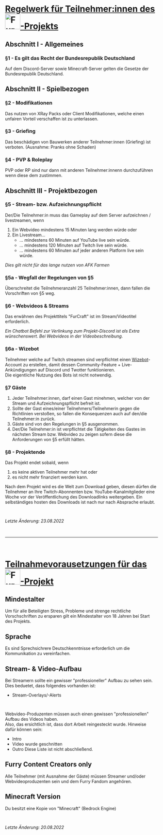 # <u>Regelwerk für Teilnehmer:innen des <a rel='me' href="https://furcraft.de" target="furcraft"><img src="https://furcraft.de/images/logo.png" alt="FurCraft" width="auto" height="50" style="margin-bottom: -20px;"></a>-Projekts</u>

## **Abschnitt I - Allgemeines**

### **§1 - Es gilt das Recht der Bundesrepublik Deutschland**
Auf dem Discord-Server sowie Minecraft-Server gelten die Gesetze der Bundesrepublik Deutschland.


## **Abschnitt II - Spielbezogen**

### **§2 - Modifikationen**
Das nutzen von XRay Packs oder Client Modifikationen, welche einen unfairen Vorteil verschaffen ist zu unterlassen.

### **§3 - Griefing**
Das beschädigen von Bauwerken anderer Teilnehmer:innen (Griefing) ist verboten. (Ausnahme: Pranks ohne Schaden)

### **§4 - PVP & Roleplay**
PVP oder RP sind nur dann mit anderen Teilnehmer:innenn durchzuführen wenn diese dem zustimmen.


## **Abschnitt III - Projektbezogen**

### **§5 - Stream- bzw. Aufzeichnungspflicht**
Der/Die Teilnehmer:in muss das Gameplay auf dem Server aufzeichnen / livestreamen, wenn

1. Ein Webvideo mindestens 15 Minuten lang werden würde oder
2. Ein Livestream...
    * ... mindestens 60 Minuten auf YouTube live sein würde.
    * ... mindestens 120 Minuten auf Twitch live sein würde.
    * ... mindestens 60 Minuten auf jeder anderen Platform live sein würde.

*Dies gilt nicht für das lange nutzen von AFK Farmen*

### **§5a - Wegfall der Regelungen von §5**
Überschreitet die Teilnehmeranzahl 25 Teilnehmer:innen, dann fallen die Vorschriften von §5 weg.

### **§6 - Webvideos & Streams**
Das erwähnen des Projekttitels "FurCraft" ist im Stream/Videotitel erforderlich.

*Ein Chatbot Befehl zur Verlinkung zum Projekt-Discord ist als Extra wünschenswert. Bei Webvideos in der Videobeschreibung.*

### **§6a - Wizebot**
Teilnehmer welche auf Twitch streamen sind verpflichtet einen [Wizebot](https://spikey.biz/wizebot)-Account zu erstellen, damit dessen Community-Feature + Live-Ankündigungen auf Discord und Twotter funktionieren.\
Die eigentliche Nutzung des Bots ist nicht notwendig.

### **§7 Gäste**
1. Jeder Teilnehmer:innen, darf einen Gast minehmen, welcher von der Stream und Aufzeichnungspflicht befreit ist.
2. Sollte der Gast eines/einer Teilnehmers/Teilnehmerin gegen die Richtlinien verstoßen, so fallen die Konsequenzen auch auf den/die Teilnehmer:in zurück.
3. Gäste sind von den Regelungen in §5 ausgenommen.
4. Der/Die Teilnehmer:in ist verpflichtet die Tätigkeiten des Gastes im nächsten Stream bzw. Webvideo zu zeigen sofern diese die Anforderungen von §5 erfüllt hätten.

### **§8 - Projektende**

Das Projekt endet sobald, wenn

1. es keine aktiven Teilnehmer mehr hat oder
2. es nicht mehr finanziert werden kann.

Nach dem Projekt wird es die Welt zum Download geben, diesen dürfen die Teilnehmer an Ihre Twitch-Abonnenten bzw. YouTube-Kanalmitglieder eine Woche vor der Veröffentlichung des Downloadlinks weitergeben. Ein selbständiges hosten des Downloads ist nach nur nach Absprache erlaubt.

<br>

*Letzte Änderung: 23.08.2022*

<br/>
<hr/>
<br/>

# <u>Teilnahmevorausetzungen für das <a rel='me' href="https://furcraft.de" target="furcraft"><img src="https://furcraft.de/images/logo.png" alt="FurCraft" width="auto" height="50" style="margin-bottom: -20px;"></a>-Projekt</u>

## Mindestalter
Um für alle Beteiligten Stress, Probleme und strenge rechtliche Vorschschriften zu ersparen gilt ein Mindestalter von 18 Jahren bei Start des Projekts.

## Sprache
Es sind Sprechsichrere Deutschkenntnisse erforderlich um die Kommunikation zu vereinfachen.

## Stream- & Video-Aufbau
Bei Streamern sollte ein gewisser "professioneller" Aufbau zu sehen sein.\
Dies beduetet, dass folgendes vorhanden ist:
- Stream-Overlays/-Alerts

<br>

Webvideo-Produzenten müssen auch einen gewissen "professionellen" Aufbau des Videos haben.\
Also, das ersichtlich ist, dass dort Arbeit reingesteckt wurde.
Hinweise dafür können sein:
- Intro
- Video wurde geschnitten
- Outro
Diese Liste ist nicht abschließend.

## Furry Content Creators only
Alle Teilnehmer (mit Ausnahme der Gäste) müssen Streamer und/oder Webvideoproduzenten sein und dem Furry Fandom angehören.

## Minecraft Version
Du besitzt eine Kopie von "Minecraft" (Bedrock Engine)

<br>

*Letzte Änderung: 20.08.2022*
